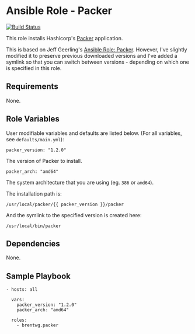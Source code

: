 # Ansible Role - Packer
[![Build Status](https://travis-ci.org/brentwg/ansible-role-packer.svg?branch=master)](https://travis-ci.org/brentwg/ansible-role-packer)

This role installs Hashicorp's [Packer](https://www.packer.io) application.  

This is based on Jeff Geerling's [Ansible Role: Packer](https://github.com/geerlingguy/ansible-role-packer). However, I've slightly modified it to preserve previous downloaded versions and I've added a symlink so that you can switch between versions - depending on which one is specified in this role.  

## Requirements

None.

## Role Variables
User modifiable variables and defaults are listed below. (For all variables, see `defaults/main.yml`):

```
packer_version: "1.2.0"
```  
The version of Packer to install.  

```
packer_arch: "amd64"
```  
The system architecture that you are using (eg. `386` or `amd64`).

The installation path is:  
```
/usr/local/packer/{{ packer_version }}/packer
```  

And the symlink to the specified version is created here:  
```
/usr/local/bin/packer
```

## Dependencies

None.

## Sample Playbook

```
- hosts: all

  vars:
    packer_version: "1.2.0"
    packer_arch: "amd64"

  roles:
    - brentwg.packer
```  